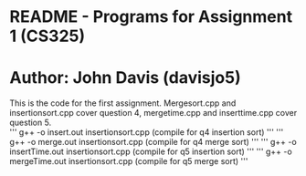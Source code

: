 # README - Programs for Assignment 1 (CS325)
# Author: John Davis (davisjo5)
This is the code for the first assignment. Mergesort.cpp and insertionsort.cpp cover question 4, mergetime.cpp and inserttime.cpp cover question 5.  
'''
g++ -o insert.out insertionsort.cpp (compile for q4 insertion sort)
'''
'''
g++ -o merge.out insertionsort.cpp (compile for q4 merge sort)
'''
'''
g++ -o insertTime.out insertionsort.cpp (compile for q5 insertion sort)
'''
'''
g++ -o mergeTime.out insertionsort.cpp (compile for q5 merge sort)
'''
